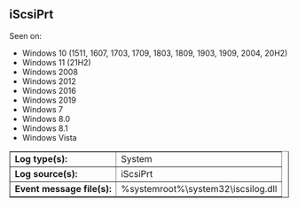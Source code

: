 ## iScsiPrt

Seen on:
* Windows 10 (1511, 1607, 1703, 1709, 1803, 1809, 1903, 1909, 2004, 20H2)
* Windows 11 (21H2)
* Windows 2008
* Windows 2012
* Windows 2016
* Windows 2019
* Windows 7
* Windows 8.0
* Windows 8.1
* Windows Vista

<table border="1" class="docutils">
  <tbody>
    <tr>
      <td><b>Log type(s):</b></td>
      <td>System</td>
    </tr>
    <tr>
      <td><b>Log source(s):</b></td>
      <td>iScsiPrt</td>
    </tr>
    <tr>
      <td><b>Event message file(s):</b></td>
      <td>%systemroot%\system32\iscsilog.dll</td>
    </tr>
  </tbody>
</table>

&nbsp;

